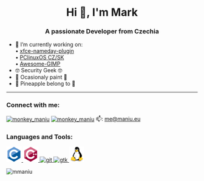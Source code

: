 <h1 align="center">Hi 👋, I'm Mark</h1>
<h3 align="center">A passionate Developer from Czechia</h3>

- 🔭 I’m currently working on:\
 • [xfce-nameday-plugin](https://github.com/mmaniu/xfce-nameday-plugin) \
 • [PClinuxOS CZ/SK](https://github.com/pclinuxoscz) \
 • [Awesome-GIMP](https://github.com/mmaniu/awesome-gimp) 
- 🤓 Security Geek 🤓
- 🎨 Ocasionaly paint 🎨
- 🍍 Pineapple belong to 🍕
<hr />
<h3 align="left">Connect with me:</h3>
<p align="left">
<a href="https://twitter.com/monkey_maniu" target="blank"><img align="center" src="https://raw.githubusercontent.com/rahuldkjain/github-profile-readme-generator/master/src/images/icons/Social/twitter.svg" alt="monkey_maniu" height="30" width="40" /></a>
<a href="https://instagram.com/monkey_maniu" target="blank"><img align="center" src="https://raw.githubusercontent.com/rahuldkjain/github-profile-readme-generator/master/src/images/icons/Social/instagram.svg" alt="monkey_maniu" height="30" width="40" /></a>
  📫: <a href="mailto://me@maniu.eu">me@maniu.eu</a>
</p>

<h3 align="left">Languages and Tools:</h3>
<p align="left"> <a href="https://www.cprogramming.com/" target="_blank"> <img src="https://raw.githubusercontent.com/devicons/devicon/master/icons/c/c-original.svg" alt="c" width="40" height="40"/> </a> <a href="https://www.w3schools.com/cpp/" target="_blank"> <img src="https://raw.githubusercontent.com/devicons/devicon/master/icons/cplusplus/cplusplus-original.svg" alt="cplusplus" width="40" height="40"/> </a> <a href="https://git-scm.com/" target="_blank"> <img src="https://www.vectorlogo.zone/logos/git-scm/git-scm-icon.svg" alt="git" width="40" height="40"/> </a> <a href="https://www.gtk.org/" target="_blank"> <img src="https://upload.wikimedia.org/wikipedia/commons/7/71/GTK_logo.svg" alt="gtk" width="40" height="40"/> </a> <a href="https://www.linux.org/" target="_blank"> <img src="https://raw.githubusercontent.com/devicons/devicon/master/icons/linux/linux-original.svg" alt="linux" width="40" height="40"/> </a>

<p align="left"> <img src="https://komarev.com/ghpvc/?username=mmaniu&label=Profile%20views&color=0e75b6&style=flat" alt="mmaniu" /> </p>
<!---
mmaniu/mmaniu is a ✨ special ✨ repository because its `README.md` (this file) appears on your GitHub profile.
You can click the Preview link to take a look at your changes.
--->
